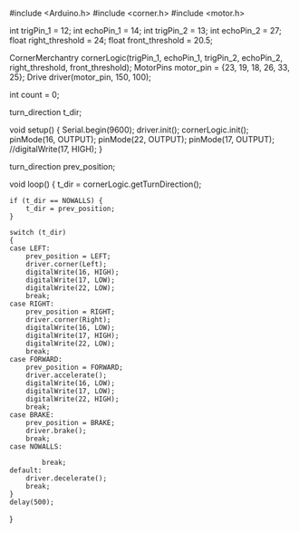 #include <Arduino.h>
#include <corner.h>
#include <motor.h>

int trigPin_1 = 12;
int echoPin_1 = 14;
int trigPin_2 = 13;
int echoPin_2 = 27;
float right_threshold = 24;
float front_threshold = 20.5;

CornerMerchantry cornerLogic(trigPin_1, echoPin_1, trigPin_2, echoPin_2, right_threshold, front_threshold);
MotorPins motor_pin = {23, 19, 18, 26, 33, 25};
Drive driver(motor_pin, 150, 100);

int count = 0;

turn_direction t_dir; 

void setup()
{
    Serial.begin(9600);
    driver.init();
    cornerLogic.init();
    pinMode(16, OUTPUT);
    pinMode(22, OUTPUT);
    pinMode(17, OUTPUT);
    //digitalWrite(17, HIGH);
}

turn_direction prev_position;

void loop()
{
    t_dir = cornerLogic.getTurnDirection();

    if (t_dir == NOWALLS) {
        t_dir = prev_position;
    }

    switch (t_dir)
    {
    case LEFT:
        prev_position = LEFT;
        driver.corner(Left);
        digitalWrite(16, HIGH);
        digitalWrite(17, LOW);
        digitalWrite(22, LOW);
        break;
    case RIGHT:
        prev_position = RIGHT;
        driver.corner(Right);
        digitalWrite(16, LOW);
        digitalWrite(17, HIGH);
        digitalWrite(22, LOW);
        break;
    case FORWARD:
        prev_position = FORWARD;
        driver.accelerate();
        digitalWrite(16, LOW);
        digitalWrite(17, LOW);
        digitalWrite(22, HIGH);
        break;
    case BRAKE:
        prev_position = BRAKE;
        driver.brake();
        break;
    case NOWALLS:
        
            break;
    default:
        driver.decelerate();
        break;
    }
    delay(500);
}